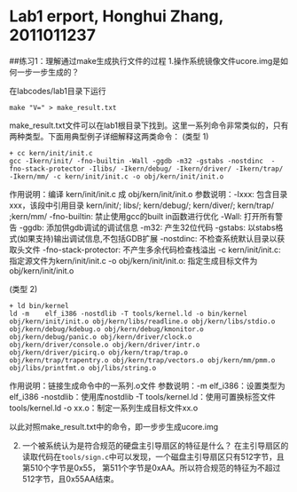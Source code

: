 # Lab1 erport, Honghui Zhang, 2011011237

##练习1：理解通过make生成执行文件的过程
1.操作系统镜像文件ucore.img是如何一步一步生成的？

在labcodes/lab1目录下运行
```
make "V=" > make_result.txt
```
make_result.txt文件可以在lab1根目录下找到。这里一系列命令非常类似的，只有两种类型。下面用典型例子详细解释这两类命令：
(类型 1)
```
+ cc kern/init/init.c
gcc -Ikern/init/ -fno-builtin -Wall -ggdb -m32 -gstabs -nostdinc  -fno-stack-protector -Ilibs/ -Ikern/debug/ -Ikern/driver/ -Ikern/trap/ -Ikern/mm/ -c kern/init/init.c -o obj/kern/init/init.o
```
作用说明：编译 kern/init/init.c 成 obj/kern/init/init.o
参数说明：-Ixxx: 包含目录 xxx，该段中引用目录 kern/init/; libs/; kern/debug/; kern/diver/; kern/trap/ ;kern/mm/
          -fno-builtin: 禁止使用gcc的built in函数进行优化
          -Wall: 打开所有警告
          -ggdb: 添加供gdb调试的调试信息
          -m32: 产生32位代码
          -gstabs: 以stabs格式(如果支持)输出调试信息,不包括GDB扩展
          -nostdinc: 不检查系统默认目录以获取头文件
          -fno-stack-protector: 不产生多余代码检查栈溢出
          -c kern/init/init.c: 指定源文件为kern/init/init.c
          -o obj/kern/init/init.o: 指定生成目标文件为obj/kern/init/init.o
            
(类型 2)
```
+ ld bin/kernel
ld -m    elf_i386 -nostdlib -T tools/kernel.ld -o bin/kernel  obj/kern/init/init.o obj/kern/libs/readline.o obj/kern/libs/stdio.o obj/kern/debug/kdebug.o obj/kern/debug/kmonitor.o obj/kern/debug/panic.o obj/kern/driver/clock.o obj/kern/driver/console.o obj/kern/driver/intr.o obj/kern/driver/picirq.o obj/kern/trap/trap.o obj/kern/trap/trapentry.o obj/kern/trap/vectors.o obj/kern/mm/pmm.o  obj/libs/printfmt.o obj/libs/string.o
```
作用说明：链接生成命令中的一系列.o文件
参数说明：-m elf_i386：设置类型为elf_i386
          -nostdlib：使用库nostdlib
          -T tools/kernel.ld：使用可置换标签文件tools/kernel.ld
          -o xx.o：制定一系列生成目标文件xx.o

以此对照make_result.txt中的命令，即一步步生成ucore.img

2. 一个被系统认为是符合规范的硬盘主引导扇区的特征是什么？
在主引导扇区的读取代码在`tools/sign.c`中可以发现，一个磁盘主引导扇区只有512字节，且第510个字节是0x55， 第511个字节是0xAA。所以符合规范的特征为不超过512字节，且0x55AA结束。




